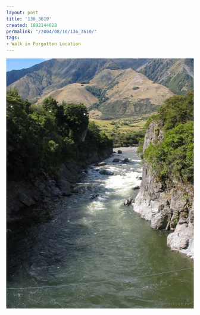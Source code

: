 ```yaml
---
layout: post
title: '136_3610'
created: 1092144028
permalink: "/2004/08/10/136_3610/"
tags:
- Walk in Forgotten Location
---
```


<img src="/image/images/136_3610-1237.jpg"/>

